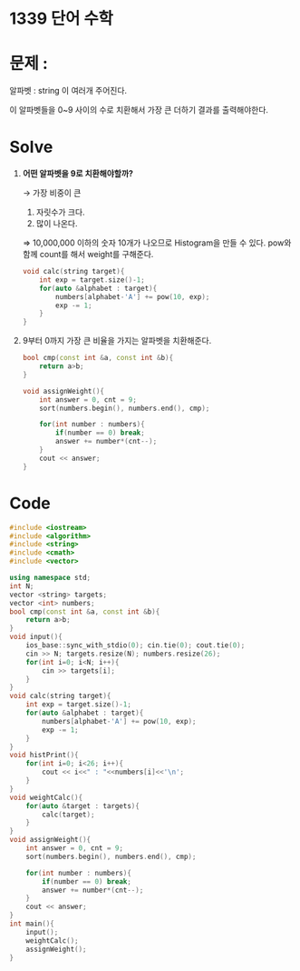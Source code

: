 # 1339 단어 수학

# 문제 :

알파벳 : string 이 여러개 주어진다.

이 알파벳들을 0~9 사이의 수로 치환해서 가장 큰 더하기 결과를 출력해야한다.

# Solve

1. **어떤 알파벳을 9로 치환해야할까?**

    → 가장 비중이 큰 

    1. 자릿수가 크다. 
    2. 많이 나온다.

    ⇒ 10,000,000 이하의 숫자 10개가 나오므로 Histogram을 만들 수 있다.
    pow와 함께 count를 해서 weight를 구해준다.

    ```cpp
    void calc(string target){
        int exp = target.size()-1;
        for(auto &alphabet : target){
            numbers[alphabet-'A'] += pow(10, exp);
            exp -= 1;
        }
    }
    ```

2. 9부터 0까지 가장 큰 비율을 가지는 알파벳을 치환해준다.

    ```cpp
    bool cmp(const int &a, const int &b){
        return a>b;
    }

    void assignWeight(){
        int answer = 0, cnt = 9;
        sort(numbers.begin(), numbers.end(), cmp);

        for(int number : numbers){
            if(number == 0) break;
            answer += number*(cnt--);
        }
        cout << answer;
    }
    ```

# Code

```cpp
#include <iostream>
#include <algorithm>
#include <string>
#include <cmath>
#include <vector>

using namespace std;
int N;
vector <string> targets;
vector <int> numbers;
bool cmp(const int &a, const int &b){
    return a>b;
}
void input(){
    ios_base::sync_with_stdio(0); cin.tie(0); cout.tie(0);
    cin >> N; targets.resize(N); numbers.resize(26);
    for(int i=0; i<N; i++){
        cin >> targets[i];
    }
}
void calc(string target){
    int exp = target.size()-1;
    for(auto &alphabet : target){
        numbers[alphabet-'A'] += pow(10, exp);
        exp -= 1;
    }
}
void histPrint(){
    for(int i=0; i<26; i++){
        cout << i<<" : "<<numbers[i]<<'\n';
    }
}
void weightCalc(){
    for(auto &target : targets){
        calc(target);
    }
}
void assignWeight(){
    int answer = 0, cnt = 9;
    sort(numbers.begin(), numbers.end(), cmp);

    for(int number : numbers){
        if(number == 0) break;
        answer += number*(cnt--);
    }
    cout << answer;
}
int main(){
    input();
    weightCalc();
    assignWeight();
}
```